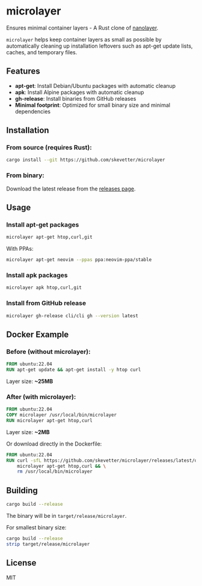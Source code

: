 # microlayer

Ensures minimal container layers - A Rust clone of [nanolayer](https://github.com/devcontainers-extra/nanolayer).

`microlayer` helps keep container layers as small as possible by automatically cleaning up installation leftovers such as apt-get update lists, caches, and temporary files.

## Features

- **apt-get**: Install Debian/Ubuntu packages with automatic cleanup
- **apk**: Install Alpine packages with automatic cleanup  
- **gh-release**: Install binaries from GitHub releases
- **Minimal footprint**: Optimized for small binary size and minimal dependencies

## Installation

### From source (requires Rust):

```bash
cargo install --git https://github.com/skevetter/microlayer
```

### From binary:

Download the latest release from the [releases page](https://github.com/skevetter/microlayer/releases).

## Usage

### Install apt-get packages

```bash
microlayer apt-get htop,curl,git
```

With PPAs:

```bash
microlayer apt-get neovim --ppas ppa:neovim-ppa/stable
```

### Install apk packages

```bash
microlayer apk htop,curl,git
```

### Install from GitHub release

```bash
microlayer gh-release cli/cli gh --version latest
```

## Docker Example

### Before (without microlayer):

```dockerfile
FROM ubuntu:22.04
RUN apt-get update && apt-get install -y htop curl
```

Layer size: **~25MB**

### After (with microlayer):

```dockerfile
FROM ubuntu:22.04
COPY microlayer /usr/local/bin/microlayer
RUN microlayer apt-get htop,curl
```

Layer size: **~2MB**

Or download directly in the Dockerfile:

```dockerfile
FROM ubuntu:22.04
RUN curl -sfL https://github.com/skevetter/microlayer/releases/latest/download/microlayer-x86_64-unknown-linux-gnu.tar.gz | tar xz -C /usr/local/bin && \
    microlayer apt-get htop,curl && \
    rm /usr/local/bin/microlayer
```

## Building

```bash
cargo build --release
```

The binary will be in `target/release/microlayer`.

For smallest binary size:

```bash
cargo build --release
strip target/release/microlayer
```

## License

MIT
